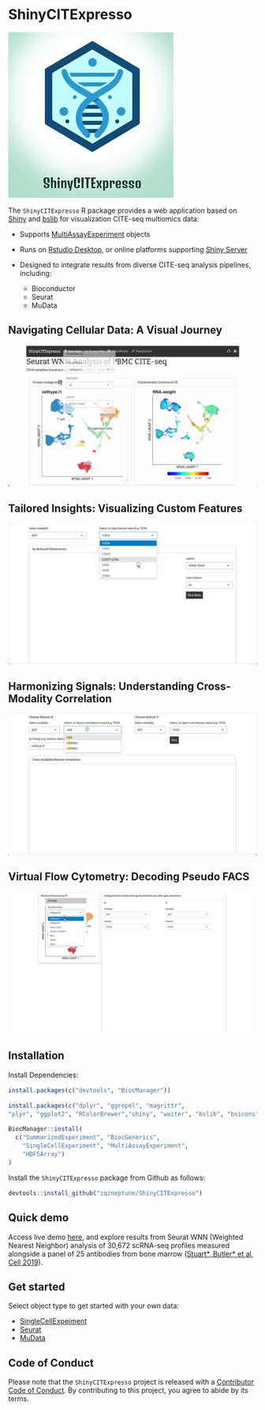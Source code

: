 
# ShinyCITExpresso

![](img/ShinyCITExpresso_title_QZ_main.png)

The `ShinyCITExpresso` R package provides a web application based on
[Shiny](https://shiny.posit.co/) and
[bslib](https://github.com/rstudio/bslib/) for visualization CITE-seq
multiomics data:

- Supports
  [MultiAssayExperiment](https://waldronlab.io/MultiAssayExperiment/index.html)
  objects

- Runs on [Rstudio Desktop](https://posit.co/download/rstudio-desktop/),
  or online platforms supporting [Shiny
  Server](https://posit.co/products/open-source/shinyserver/)

- Designed to integrate results from diverse CITE-seq analysis pipelines, including:

  - Bioconductor
  - Seurat
  - MuData

## Navigating Cellular Data: A Visual Journey

![](img/Action_Overview.gif)

## Tailored Insights: Visualizing Custom Features

![](img/Action_Featureviz.gif)

## Harmonizing Signals: Understanding Cross-Modality Correlation

![](img/Action_Crossmoda.gif)

## Virtual Flow Cytometry: Decoding Pseudo FACS

![](img/Action_PseudoSort_1.gif)


## Installation

Install Dependencies:
``` r
install.packages(c("devtools", "BiocManager"))
``` 

```r
install.packages(c("dplyr", "ggrepel", "magrittr", 
"plyr", "ggplot2", "RColorBrewer","shiny", "waiter", "bslib", "bsicons"))
```

```r
BiocManager::install(
  c("SummarizedExperiment", "BiocGenerics",
    "SingleCellExperiment", "MultiAssayExperiment",
    "HDF5Array")
)
```


Install the `ShinyCITExpresso` package from Github as follows:

``` r
devtools::install_github("zqzneptune/ShinyCITExpresso")
```

## Quick demo

Access live demo [here](https://www.citexpresso.net/shinydemo/), and explore results from Seurat WNN (Weighted Nearest Neighbor) analysis of 30,672 scRNA-seq profiles measured alongside a panel of 25 antibodies from bone marrow ([Stuart*, Butler* et al, Cell 2019](https://www.cell.com/cell/fulltext/S0092-8674(19)30559-8)). 


## Get started

Select object type to get started with your own data:

- [SingleCellExpeiment](https://www.citexpresso.net/shinydemo/)
- [Seurat](https://www.citexpresso.net/shinydemo/)
- [MuData](https://www.citexpresso.net/shinydemo/)

## Code of Conduct

Please note that the `ShinyCITExpresso` project is released with a
[Contributor Code of
Conduct](https://github.com/zqzneptune/ShinyCITExpresso/blob/main/code_of_conduct.md).
By contributing to this project, you agree to abide by its terms.
